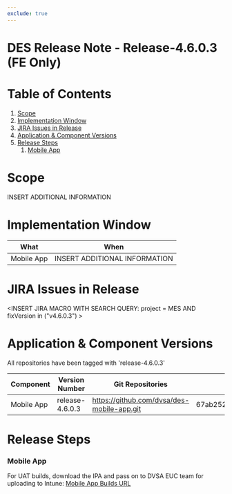 ```yaml
---
exclude: true
---
```


# DES Release Note - Release-4.6.0.3 (FE Only)
# Table of Contents
1. [Scope](#Scope)
2. [Implementation Window](#Implementation-Window)
3. [JIRA Issues in Release](#JIRA-Issues-in-Release)
4. [Application & Component Versions](#Application-&-Component-Versions)
5. [Release Steps](#Release-Steps)
   1. [Mobile App](#Mobile-App)

# Scope
INSERT ADDITIONAL INFORMATION

# Implementation Window

| What | When |
| --- | --- |
| Mobile App | INSERT ADDITIONAL INFORMATION |

# JIRA Issues in Release
<INSERT JIRA MACRO WITH SEARCH QUERY: 
project = MES AND fixVersion in ("v4.6.0.3") >

# Application & Component Versions
All repositories have been tagged with 'release-4.6.0.3'

| Component | Version Number | Git Repositories | Git Commit |
| --- | --- | --- | --- |
| Mobile App | release-4.6.0.3 | https://github.com/dvsa/des-mobile-app.git | 67ab252c55c3ef6e9cb0c621dfb02d1e5aacf484 |

# Release Steps
### Mobile App
For UAT builds, download the IPA and pass on to DVSA EUC team for uploading to Intune:
[Mobile App Builds URL](http://jenkins.mobile.mgmt.mes.dvsacloud.uk:8080/job/des_mobile-app_build/)

